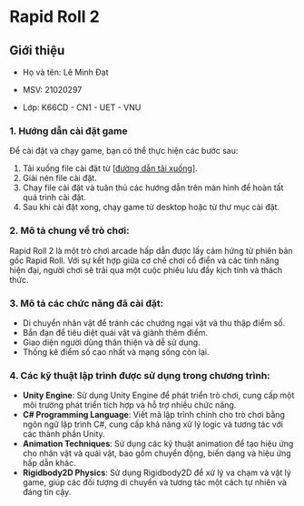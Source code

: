 # Rapid Roll 2

## **Giới thiệu**

+ Họ và tên: Lê Minh Đạt

+ MSV: 21020297

+ Lớp: K66CD - CN1 - UET - VNU


### 1. Hướng dẫn cài đặt game

Để cài đặt và chạy game, bạn có thể thực hiện các bước sau:
1. Tải xuống file cài đặt từ [[đường dẫn tải xuống]](https://minhdatuet.itch.io/rapid-roll-2).
2. Giải nén file cài đặt.
3. Chạy file cài đặt và tuân thủ các hướng dẫn trên màn hình để hoàn tất quá trình cài đặt.
4. Sau khi cài đặt xong, chạy game từ desktop hoặc từ thư mục cài đặt.

### 2. Mô tả chung về trò chơi:

Rapid Roll 2 là một trò chơi arcade hấp dẫn được lấy cảm hứng từ phiên bản gốc Rapid Roll. Với sự kết hợp giữa cơ chế chơi cổ điển và các tính năng hiện đại, người chơi sẽ trải qua một cuộc phiêu lưu đầy kịch tính và thách thức.

### 3. Mô tả các chức năng đã cài đặt:

- Di chuyển nhân vật để tránh các chướng ngại vật và thu thập điểm số.
- Bắn đạn để tiêu diệt quái vật và giành thêm điểm.
- Giao diện người dùng thân thiện và dễ sử dụng.
- Thống kê điểm số cao nhất và mạng sống còn lại.

### 4. Các kỹ thuật lập trình được sử dụng trong chương trình:

- **Unity Engine**: Sử dụng Unity Engine để phát triển trò chơi, cung cấp một môi trường phát triển tích hợp và hỗ trợ nhiều chức năng.
- **C# Programming Language**: Viết mã lập trình chính cho trò chơi bằng ngôn ngữ lập trình C#, cung cấp khả năng xử lý logic và tương tác với các thành phần Unity.
- **Animation Techniques**: Sử dụng các kỹ thuật animation để tạo hiệu ứng cho nhân vật và quái vật, bao gồm chuyển động, biến dạng và hiệu ứng hấp dẫn khác.
- **Rigidbody2D Physics**: Sử dụng Rigidbody2D để xử lý va chạm và vật lý game, giúp các đối tượng di chuyển và tương tác một cách tự nhiên và đáng tin cậy.



